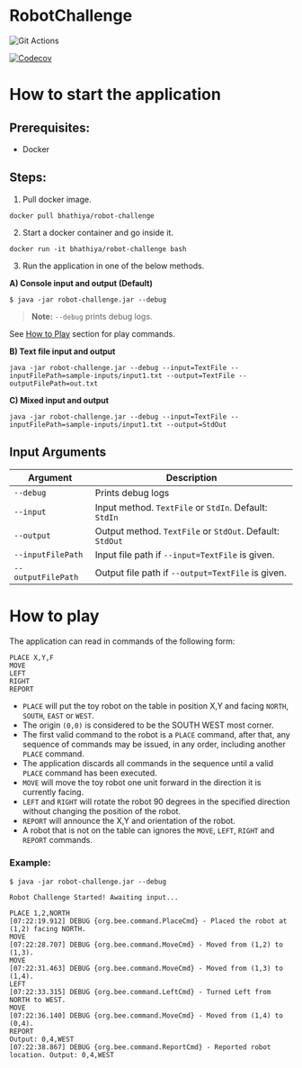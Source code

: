 # RobotChallenge

![Git Actions](https://github.com/bhathiya/RobotChallenge/actions/workflows/maven.yml/badge.svg)

[![Codecov](https://codecov.io/gh/bhathiya/RobotChallenge/branch/main/graph/badge.svg?token=A6jjPscQGG)](https://codecov.io/gh/bhathiya/RobotChallenge)

# How to start the application

## Prerequisites:
- Docker

## Steps:
1. Pull docker image.

```shell
docker pull bhathiya/robot-challenge
```

2. Start a docker container and go inside it.  

```shell
docker run -it bhathiya/robot-challenge bash
```

3. Run the application in one of the below methods. 

**A) Console input and output (Default)**
```shell
$ java -jar robot-challenge.jar --debug
```
> **Note:** `--debug` prints debug logs.

 See [How to Play](#play) section for play commands.

**B) Text file input and output**
```shell
java -jar robot-challenge.jar --debug --input=TextFile --inputFilePath=sample-inputs/input1.txt --output=TextFile --outputFilePath=out.txt
```

**C) Mixed input and output**
```shell
java -jar robot-challenge.jar --debug --input=TextFile --inputFilePath=sample-inputs/input1.txt --output=StdOut
```

## Input Arguments

| Argument           | Description                                              |
|--------------------|----------------------------------------------------------|
| `--debug`          | Prints debug logs                                        |
| `--input`          | Input method. `TextFile` or `StdIn`. Default: `StdIn`    |
| `--output`         | Output method. `TextFile` or `StdOut`. Default: `StdOut` |
| `--inputFilePath`  | Input file path if `--input=TextFile` is given.          |
| `--outputFilePath` | Output file path if `--output=TextFile` is given.        |                                       |

# <a name="play"> How to play</a>

The application can read in commands of the following form:

```text
PLACE X,Y,F
MOVE
LEFT
RIGHT
REPORT
```

- `PLACE` will put the toy robot on the table in position X,Y and facing `NORTH`, `SOUTH`, `EAST` or `WEST`.
- The origin `(0,0)` is considered to be the SOUTH WEST most corner.
- The first valid command to the robot is a `PLACE` command, after that, any sequence of commands may be issued, in any order, including another `PLACE` command. 
- The application discards all commands in the sequence until a valid `PLACE` command has been executed.
- `MOVE` will move the toy robot one unit forward in the direction it is currently facing.
- `LEFT` and `RIGHT` will rotate the robot 90 degrees in the specified direction without changing the position of the robot.
- `REPORT` will announce the X,Y and orientation of the robot.
- A robot that is not on the table can ignores the `MOVE`, `LEFT`, `RIGHT` and `REPORT` commands.

### Example:
```shell
$ java -jar robot-challenge.jar --debug

Robot Challenge Started! Awaiting input...

PLACE 1,2,NORTH
[07:22:19.912] DEBUG {org.bee.command.PlaceCmd} - Placed the robot at (1,2) facing NORTH.
MOVE
[07:22:28.707] DEBUG {org.bee.command.MoveCmd} - Moved from (1,2) to (1,3).
MOVE
[07:22:31.463] DEBUG {org.bee.command.MoveCmd} - Moved from (1,3) to (1,4).
LEFT
[07:22:33.315] DEBUG {org.bee.command.LeftCmd} - Turned Left from NORTH to WEST.
MOVE
[07:22:36.140] DEBUG {org.bee.command.MoveCmd} - Moved from (1,4) to (0,4).
REPORT
Output: 0,4,WEST
[07:22:38.867] DEBUG {org.bee.command.ReportCmd} - Reported robot location. Output: 0,4,WEST
```
